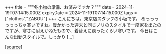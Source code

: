 +++
title = """冬小物の準備、お済みですか？"""
date = 2024-11-19T07:14:15.000Z
expiryDate = 2024-11-19T07:14:15.000Z
tags = ["clothes","ZABOU"]
+++
こんにちは。東京店スタッフの小坂です。 めっっっっっっちゃ寒いですね。暖かかった週末と同じノリのスタイルで一度家を出たのですが、寒さに耐えかねたもので、着替えに戻ったくらい寒いです。 今日はこんな出勤スタイルで。しっかり \[…\]

[[source]](https://zabou.org/2024/11/19/313017/)
